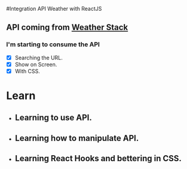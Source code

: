 #Integration API Weather with ReactJS

## API coming from [Weather Stack](https://weatherstack.com/)

### I'm starting to consume the API
- [x] Searching the URL.
- [x] Show on Screen.
- [x] With CSS.

# Learn
- ## Learning to use API.
- ## Learning how to manipulate API.
- ## Learning React Hooks and bettering in CSS.

